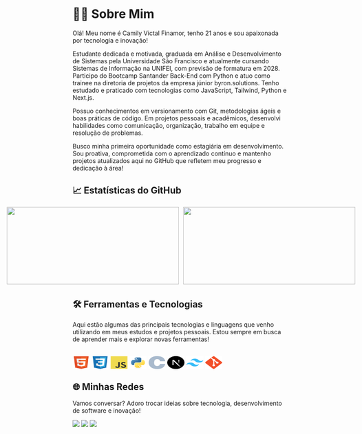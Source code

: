 # 👩‍💻 Sobre Mim

 Olá! Meu nome é Camily Victal Finamor, tenho 21 anos e sou apaixonada por tecnologia e inovação!

Estudante dedicada e motivada, graduada em Análise e Desenvolvimento de Sistemas pela Universidade São Francisco e atualmente cursando Sistemas de Informação na UNIFEI, com previsão de formatura em 2028. Participo do Bootcamp Santander Back-End com Python e atuo como trainee na diretoria de projetos da empresa júnior byron.solutions. Tenho estudado e praticado com tecnologias como JavaScript, Tailwind, Python e Next.js.

Possuo conhecimentos em versionamento com Git, metodologias ágeis e boas práticas de código. Em projetos pessoais e acadêmicos, desenvolvi habilidades como comunicação, organização, trabalho em equipe e resolução de problemas.

Busco minha primeira oportunidade como estagiária em desenvolvimento. Sou proativa, comprometida com o aprendizado contínuo e mantenho projetos atualizados aqui no GitHub que refletem meu progresso e dedicação à área!


## 📈 Estatísticas do GitHub	

<div style="display: flex; justify-content: center; flex-wrap: nowrap;">
  <a href="https://github.com/Cavicf" style="margin-right: 10px;">
    <img height="180em" width="400" src="https://github-readme-stats.vercel.app/api?username=Cavicf&show_icons=true&theme=darcula&include_all_commits=true&count_private=true"/>
  </a>
  <a href="https://github.com/Cavicf">
    <img height="180em" width="400" src="https://github-readme-stats.vercel.app/api/top-langs/?username=Cavicf&layout=compact&langs_count=7&theme=darcula"/>
  </a>
</div>



## 🛠️ Ferramentas e Tecnologias 

Aqui estão algumas das principais tecnologias e linguagens que venho utilizando em meus estudos e projetos pessoais. Estou sempre em busca de aprender mais e explorar novas ferramentas!
<div style="display: inline_block"><br>
  <img align="center" alt="Camy-HTML" height="30" width="40" src="https://raw.githubusercontent.com/devicons/devicon/master/icons/html5/html5-original.svg">
  <img align="center" alt="Camy-CSS" height="30" width="40" src="https://raw.githubusercontent.com/devicons/devicon/master/icons/css3/css3-original.svg">
  <img align="center" alt="Camy-JavaScript" height="30" width="40" src="https://raw.githubusercontent.com/devicons/devicon/master/icons/javascript/javascript-original.svg">
  <img align="center" alt="Camy-Python" height="30" width="40" src="https://raw.githubusercontent.com/devicons/devicon/master/icons/python/python-original.svg">
  <img align="center" alt="Camy-C" height="30" width="40" src="https://raw.githubusercontent.com/devicons/devicon/master/icons/c/c-original.svg">
  <img align="center" alt="Camy-Next" height="30" width="40" src="https://raw.githubusercontent.com/devicons/devicon/master/icons/nextjs/nextjs-original.svg">
 <img align="center" alt="Camy-Tailwind" height="30" width="40" src="https://raw.githubusercontent.com/devicons/devicon/master/icons/tailwindcss/tailwindcss-original.svg">
 <img align="center" alt="Camy-Git" height="30" width="40" src="https://raw.githubusercontent.com/devicons/devicon/master/icons/git/git-original.svg">
</div>



## 🌐 Minhas Redes

 Vamos conversar? Adoro trocar ideias sobre tecnologia, desenvolvimento de software e inovação!
<div> 
  <a href="https://www.linkedin.com/in/camily-victal/" target="_blank"><img src="https://img.shields.io/badge/Linkedin-1DA1F2?style=for-the-badge&logo=twitter&logoColor=white"></a>
  <a href="mailto:cavicfina@gmail.com" target= "_blank"><img src="https://img.shields.io/badge/Gmail-D14836?style=for-the-badge&logo=gmail&logoColor=white"></a>
  <a href="https://instagram.com/camilyvictalf" target="_blank"><img src="https://img.shields.io/badge/-Instagram-%23E4405F?style=for-the-badge&logo=instagram&logoColor=white"></a>
</div>
